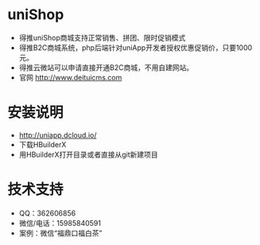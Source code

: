 # uniShop
* 得推uniShop商城支持正常销售、拼团、限时促销模式
* 得推B2C商城系统，php后端针对uniApp开发者授权优惠促销价，只要1000元。
* 得推云微站可以申请直接开通B2C商城，不用自建网站。
* 官网 http://www.deituicms.com
# 安装说明
* http://uniapp.dcloud.io/ 
* 下载HBuilderX 
* 用HBuilderX打开目录或者直接从git新建项目 

# 技术支持
* QQ：362606856
* 微信/电话：15985840591
* 案例：微信“福鼎口福白茶”

